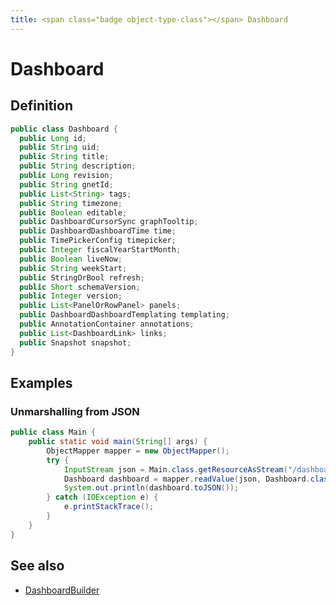 ```yaml
---
title: <span class="badge object-type-class"></span> Dashboard
---
```

# <span class="badge object-type-class"></span> Dashboard

## Definition

```java
public class Dashboard {
  public Long id;
  public String uid;
  public String title;
  public String description;
  public Long revision;
  public String gnetId;
  public List<String> tags;
  public String timezone;
  public Boolean editable;
  public DashboardCursorSync graphTooltip;
  public DashboardDashboardTime time;
  public TimePickerConfig timepicker;
  public Integer fiscalYearStartMonth;
  public Boolean liveNow;
  public String weekStart;
  public StringOrBool refresh;
  public Short schemaVersion;
  public Integer version;
  public List<PanelOrRowPanel> panels;
  public DashboardDashboardTemplating templating;
  public AnnotationContainer annotations;
  public List<DashboardLink> links;
  public Snapshot snapshot;
}
```
## Examples

### Unmarshalling from JSON

```java
public class Main {
    public static void main(String[] args) {
        ObjectMapper mapper = new ObjectMapper();
        try {
            InputStream json = Main.class.getResourceAsStream("/dashboard.json");
            Dashboard dashboard = mapper.readValue(json, Dashboard.class);
            System.out.println(dashboard.toJSON());
        } catch (IOException e) {
            e.printStackTrace();
        }
    }
}
```
## See also

 * <span class="badge builder"></span> [DashboardBuilder](./builder-DashboardBuilder.md)
